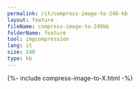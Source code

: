 ```yaml
---
permalink: /it/compress-image-to-240-kb
layout: feature
fileName: compress-image-to-240kb
folderName: feature
tool: imgcompression
lang: it
size: 240
type: kb
---
```


{%- include compress-image-to-X.html -%}
